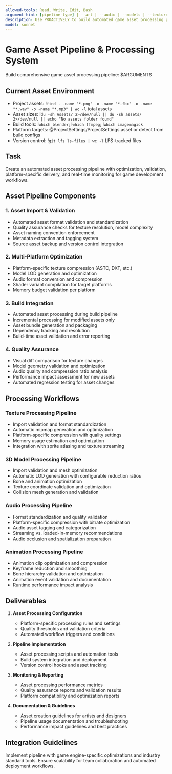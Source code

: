 ```yaml
---
allowed-tools: Read, Write, Edit, Bash
argument-hint: [pipeline-type] | --art | --audio | --models | --textures | --comprehensive
description: Use PROACTIVELY to build automated game asset processing pipelines with optimization, validation, and multi-platform delivery systems
model: sonnet
---
```


# Game Asset Pipeline & Processing System

Build comprehensive game asset processing pipeline: $ARGUMENTS

## Current Asset Environment

- Project assets: !`find . -name "*.png" -o -name "*.fbx" -o -name "*.wav" -o -name "*.mp3" | wc -l` total assets
- Asset sizes: !`du -sh Assets/ 2>/dev/null || du -sh assets/ 2>/dev/null || echo "No assets folder found"`
- Build tools: !`which blender`; !`which ffmpeg`; !`which imagemagick`
- Platform targets: @ProjectSettings/ProjectSettings.asset or detect from build configs
- Version control: !`git lfs ls-files | wc -l` LFS-tracked files

## Task

Create an automated asset processing pipeline with optimization, validation, platform-specific delivery, and real-time monitoring for game development workflows.

## Asset Pipeline Components

### 1. Asset Import & Validation
- Automated asset format validation and standardization
- Quality assurance checks for texture resolution, model complexity
- Asset naming convention enforcement
- Metadata extraction and tagging system
- Source asset backup and version control integration

### 2. Multi-Platform Optimization
- Platform-specific texture compression (ASTC, DXT, etc.)
- Model LOD generation and optimization
- Audio format conversion and compression
- Shader variant compilation for target platforms
- Memory budget validation per platform

### 3. Build Integration
- Automated asset processing during build pipeline
- Incremental processing for modified assets only
- Asset bundle generation and packaging
- Dependency tracking and resolution
- Build-time asset validation and error reporting

### 4. Quality Assurance
- Visual diff comparison for texture changes
- Model geometry validation and optimization
- Audio quality and compression ratio analysis
- Performance impact assessment for new assets
- Automated regression testing for asset changes

## Processing Workflows

### Texture Processing Pipeline
- Import validation and format standardization
- Automatic mipmap generation and optimization
- Platform-specific compression with quality settings
- Memory usage estimation and optimization
- Integration with sprite atlasing and texture streaming

### 3D Model Processing Pipeline
- Import validation and mesh optimization
- Automatic LOD generation with configurable reduction ratios
- Bone and animation optimization
- Texture coordinate validation and optimization
- Collision mesh generation and validation

### Audio Processing Pipeline
- Format standardization and quality validation
- Platform-specific compression with bitrate optimization
- Audio asset tagging and categorization
- Streaming vs. loaded-in-memory recommendations
- Audio occlusion and spatialization preparation

### Animation Processing Pipeline
- Animation clip optimization and compression
- Keyframe reduction and smoothing
- Bone hierarchy validation and optimization
- Animation event validation and documentation
- Runtime performance impact analysis

## Deliverables

1. **Asset Processing Configuration**
   - Platform-specific processing rules and settings
   - Quality thresholds and validation criteria
   - Automated workflow triggers and conditions

2. **Pipeline Implementation**
   - Asset processing scripts and automation tools
   - Build system integration and deployment
   - Version control hooks and asset tracking

3. **Monitoring & Reporting**
   - Asset processing performance metrics
   - Quality assurance reports and validation results
   - Platform compatibility and optimization reports

4. **Documentation & Guidelines**
   - Asset creation guidelines for artists and designers
   - Pipeline usage documentation and troubleshooting
   - Performance impact guidelines and best practices

## Integration Guidelines

Implement pipeline with game engine-specific optimizations and industry standard tools. Ensure scalability for team collaboration and automated deployment workflows.